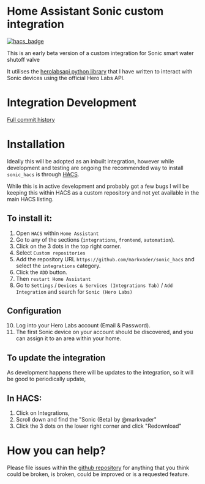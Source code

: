 # Home Assistant Sonic custom integration
[![hacs_badge](https://img.shields.io/badge/HACS-Custom-41BDF5.svg?style=for-the-badge)](https://github.com/markvader/sonic_hacs)

This is an early beta version of a custom integration for Sonic smart water shutoff valve 

It utilises the [herolabsapi python library](https://pypi.org/project/herolabsapi/) that I have
 written to interact with Sonic devices using the official Hero Labs API.

# Integration Development
[Full commit history](https://github.com/markvader/HAcore/tree/sonic-dev/homeassistant/components/sonic) 

# Installation

Ideally this will be adopted as an inbuilt integration, however while development and testing are 
ongoing the recommended way to install `sonic_hacs` is through [HACS](https://hacs.xyz/).

While this is in active development and probably got a few bugs I will be keeping this within HACS as a 
custom repository and not yet available in the main HACS listing.

## To install it: 
1. Open `HACS` within `Home Assistant`
2. Go to any of the sections (`integrations`, `frontend`, `automation`).
3. Click on the 3 dots in the top right corner.
4. Select `Custom repositories`
5. Add the repository URL `https://github.com/markvader/sonic_hacs`
   and select the `integrations` category.
7. Click the `ADD` button.
8. Then `restart Home Assistant`
9. Go to `Settings` / `Devices & Services (Integrations Tab)` / `Add Integration` 
and search for `Sonic (Hero Labs)`

## Configuration

10. Log into your Hero Labs account (Email & Password).
11. The first Sonic device on your account should be discovered, 
and you can assign it to an area within your home.

## To update the integration
As development happens there will be updates to the integration, so it will be good to periodically update, 
## In HACS:
1. Click on Integrations, 
2. Scroll down and find the "Sonic (Beta) by @markvader"
3. Click the 3 dots on the lower right corner and click "Redownload"

# How you can help?
Please file issues within the [github repository](https://github.com/markvader/sonic_hacs/issues) for anything 
that you think could be broken, is broken, could be improved or is a requested feature.

